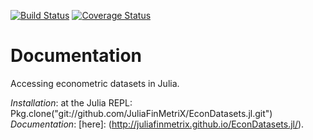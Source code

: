 [![Build Status](https://travis-ci.org/JuliaFinMetriX/EconDatasets.jl.svg?branch=master)](https://travis-ci.org/JuliaFinMetriX/EconDatasets.jl)
[![Coverage Status](https://coveralls.io/repos/JuliaFinMetriX/EconDatasets.jl/badge.png?branch=master)](https://coveralls.io/r/JuliaFinMetriX/EconDatasets.jl?branch=master)

# Documentation

Accessing econometric datasets in Julia.

*Installation*: at the Julia REPL: Pkg.clone("git://github.com/JuliaFinMetriX/EconDatasets.jl.git")
*Documentation*: [here]: (http://juliafinmetrix.github.io/EconDatasets.jl/).
